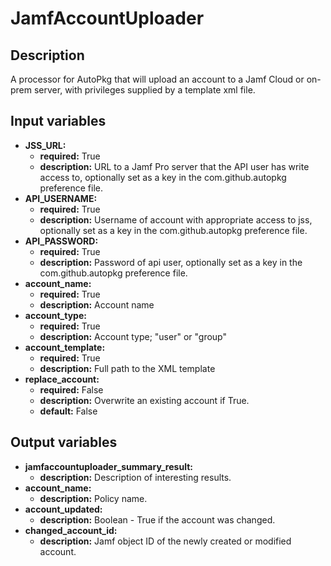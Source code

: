 # JamfAccountUploader

## Description

A processor for AutoPkg that will upload an account to a Jamf Cloud or on-prem server, with privileges supplied by a template xml file.

## Input variables

- **JSS_URL:**
  - **required:** True
  - **description:** URL to a Jamf Pro server that the API user has write access to, optionally set as a key in the com.github.autopkg preference file.
- **API_USERNAME:**
  - **required:** True
  - **description:** Username of account with appropriate access to jss, optionally set as a key in the com.github.autopkg preference file.
- **API_PASSWORD:**
  - **required:** True
  - **description:** Password of api user, optionally set as a key in the com.github.autopkg preference file.
- **account_name:**
  - **required:** True
  - **description:** Account name
- **account_type:**
  - **required:** True
  - **description:** Account type; "user" or "group"
- **account_template:**
  - **required:** True
  - **description:** Full path to the XML template
- **replace_account:**
  - **required:** False
  - **description:** Overwrite an existing account if True.
  - **default:** False

## Output variables

- **jamfaccountuploader_summary_result:**
  - **description:** Description of interesting results.
- **account_name:**
  - **description:** Policy name.
- **account_updated:**
  - **description:** Boolean - True if the account was changed.
- **changed_account_id:**
  - **description:** Jamf object ID of the newly created or modified account.
